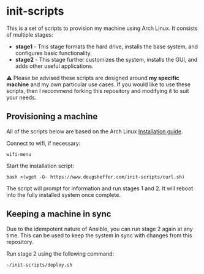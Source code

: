 # init-scripts

This is a set of scripts to provision my machine using Arch Linux. It consists
of multiple stages:

* **stage1** - This stage formats the hard drive, installs the base system,
  and configures basic functionality.
* **stage2** - This stage further customizes the system, installs the GUI, and
  adds other useful applications.

:warning: Please be advised these scripts are designed around **my specific
machine** and my own particular use cases. If you would like to use these
scripts, then I recommend forking this repository and modifying it to suit your
needs.

## Provisioning a machine

All of the scripts below are based on the Arch Linux [Installation
guide](https://wiki.archlinux.org/index.php/Installation_guide).

Connect to wifi, if necessary:

    wifi-menu

Start the installation script:

    bash <(wget -O- https://www.dougsheffer.com/init-scripts/curl.sh)

The script will prompt for information and run stages 1 and 2. It will reboot
into the fully installed system once complete.

## Keeping a machine in sync

Due to the idempotent nature of Ansible, you can run stage 2 again at any time.
This can be used to keep the system in sync with changes from this repository.

Run stage 2 using the following command:

    ~/init-scripts/deploy.sh
